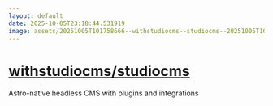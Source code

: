 ```yaml
---
layout: default
date: 2025-10-05T23:18:44.531919
image: assets/20251005T101758666--withstudiocms--studiocms--20251005T102819608--cropped.png
---
```


# [withstudiocms/studiocms](https://github.com/withstudiocms/studiocms)

Astro-native headless CMS with plugins and integrations
